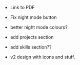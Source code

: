 - Link to PDF
- Fix night mode button
- better night mode colours?
- add projects section
- add skills section??


- v2 design with icons and stuff.

